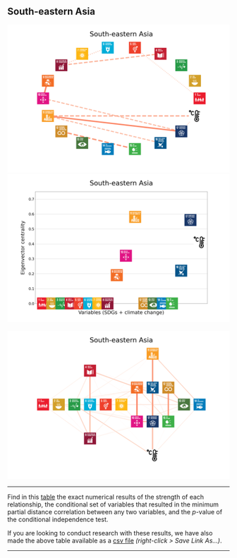 ## South-eastern Asia

<img src="../South-eastern Asia/South-eastern Asia_circular_network_logos.png">
<img src="../South-eastern Asia/South-eastern Asia_eigenvector_centrality.png">
<br>
<br>
<img src="../South-eastern Asia/South-eastern Asia_multipartite_network_logos_cluster.png">

---

Find in this <a href="TLPH_website_tables_14-14.pdf" target="_blank">table</a> the exact numerical results of the strength of each relationship, the conditional set of variables that resulted in the minimum partial distance correlation between any two variables, and the _p_-value of the conditional independence test.

If you are looking to conduct research with these results, we have also made the above table available as a <a href="https://raw.githubusercontent.com/felix-laumann/SDG-networks/gh-pages/Results/csv/conditions_South-eastern Asia.csv" target="_blank" download>csv file</a> _(right-click > Save Link As...)_. 

---
